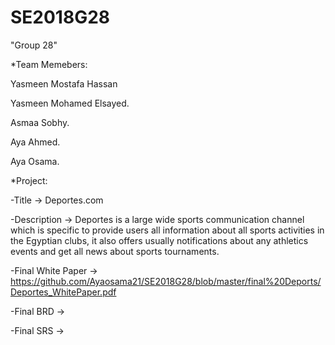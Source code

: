 # SE2018G28
"Group 28"

*Team Memebers:

Yasmeen Mostafa Hassan 

Yasmeen Mohamed Elsayed.

Asmaa Sobhy.

Aya Ahmed.

Aya Osama.

*Project:

-Title -> Deportes.com

-Description -> Deportes is a large wide sports communication channel which is specific to provide users all information about all sports activities in the Egyptian clubs, it also offers usually notifications about any athletics events and get all news about sports tournaments.

-Final White Paper -> https://github.com/Ayaosama21/SE2018G28/blob/master/final%20Deports/Deportes_WhitePaper.pdf

-Final BRD ->

-Final SRS ->


